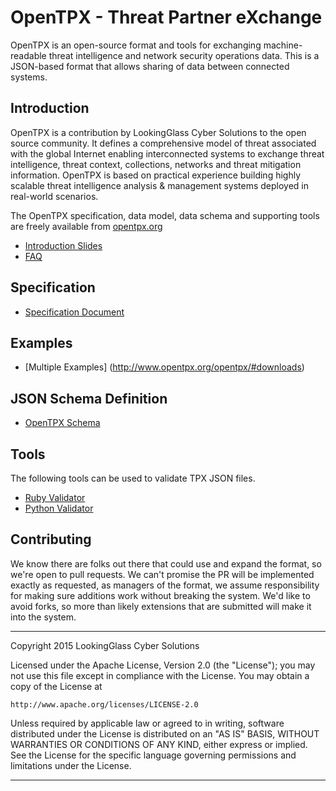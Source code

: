 # OpenTPX - Threat Partner eXchange

OpenTPX is an open-source format and tools for exchanging machine-readable threat intelligence and network security operations data.  This is a JSON-based format that allows sharing of data between connected systems.

## Introduction

OpenTPX is a contribution by LookingGlass Cyber Solutions to the open source community. It defines a comprehensive model of threat associated with the global Internet enabling interconnected systems to exchange threat intelligence, threat context, collections, networks and threat mitigation information. OpenTPX is based on practical experience building highly scalable threat intelligence analysis & management systems deployed in real-world scenarios.

The OpenTPX specification, data model, data schema and supporting tools are freely available from [opentpx.org](http://www.opentpx.org)

* [Introduction Slides](http://www.opentpx.org/docs/openTPX-introduction.pdf)
* [FAQ](http://www.opentpx.org/docs/openTPX-faq.pdf)

## Specification
 * [Specification Document](http://www.opentpx.org/docs/opentpx-2-2-0-spec.pdf)
 
## Examples
 * [Multiple Examples] (http://www.opentpx.org/opentpx/#downloads)

## JSON Schema Definition
 * [OpenTPX Schema](http://www.opentpx.org/opentpx/downloads/tpx.2.2.schema.json)

## Tools
The following tools can be used to validate TPX JSON files.
 * [Ruby Validator](http://www.opentpx.org/opentpx/downloads/ruby/tpx)
 * [Python Validator](http://www.opentpx.org/opentpx/downloads/python)

## Contributing

We know there are folks out there that could use and expand the format, so we're open to pull requests. We can't promise the PR will be implemented exactly as requested, as managers of the format, we assume responsibility for making sure additions work without breaking the system. We'd like to avoid forks, so more than likely extensions that are submitted will make it into the system.

--------------------------------------------------------------------------------------------------------------------------------
Copyright 2015 LookingGlass Cyber Solutions

Licensed under the Apache License, Version 2.0 (the "License");
you may not use this file except in compliance with the License.
You may obtain a copy of the License at

    http://www.apache.org/licenses/LICENSE-2.0

Unless required by applicable law or agreed to in writing, software
distributed under the License is distributed on an "AS IS" BASIS,
WITHOUT WARRANTIES OR CONDITIONS OF ANY KIND, either express or implied.
See the License for the specific language governing permissions and limitations under the License.

--------------------------------------------------------------------------------------------------------------------------------
